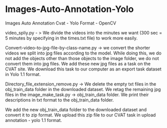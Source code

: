# Images-Auto-Annotation-Yolo
Images Auto Annotation Cvat - Yolo Format - OpenCV


video_spliy.py - > We divide the videos into the minutes we want (300 sec = 5 minutes by specifying in the times.txt file) to work more easily.


Convert-video-to-jpg-file-by-class-name.py -> we convert the shorter videos we split into jpg files according to the model. While doing this, we do not add the objects other than those objects to the image folder, we do not convert them into jpg files.
We add these new jpg files as a task on the CVAT site. We download this task to our computer as an export task dataset in Yolo 1.1 format.


Directory_file_extension_remove.py -> We delete the empty txt files in the obj_train_data folder in the downloaded dataset.
We retag the remaining jpg files in the image_make_task.py -> obj_train_data folder. We print their descriptions in txt format to the obj_train_data folder.


We add the new obj_train_data folder to the downloaded dataset and convert it to zip format. We upload this zip file to our CVAT task in upload annotation - yolo 1.1 format.
